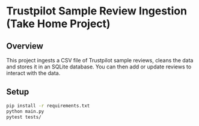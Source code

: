 # Trustpilot Sample Review Ingestion (Take Home Project)

## Overview

This project ingests a CSV file of Trustpilot sample reviews, cleans the data and stores it in an SQLite database. You can then add or update reviews to interact with the data.

## Setup

```bash
pip install -r requirements.txt
python main.py
pytest tests/